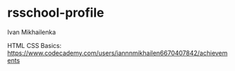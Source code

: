 # rsschool-profile
Ivan Mikhailenka

HTML CSS Basics: https://www.codecademy.com/users/iannnmikhailen6670407842/achievements
